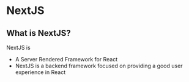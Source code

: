 # NextJS

## What is NextJS?

NextJS is
- A Server Rendered Framework for React
- NextJS is a backend framework focused on providing a good user experience in React

